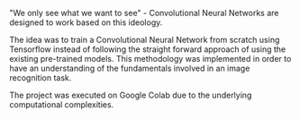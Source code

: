 "We only see what we want to see" - Convolutional Neural Networks are designed to work based on this ideology.

The idea was to train a Convolutional Neural Network from scratch using Tensorflow instead of following the straight forward approach of using the existing pre-trained models. This methodology was implemented in order to have an understanding of the fundamentals involved in an image recognition task.

The project was executed on Google Colab due to the underlying computational complexities.
